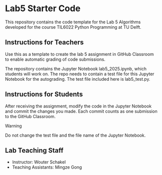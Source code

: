 # Lab5 Starter Code
This repository contains the code template for the Lab 5 Algorithms developed for the course TIL6022 Python Programming at TU Delft. 

## Instructions for Teachers

Use this as a template to create the lab 5 assignment in GitHub Classroom to enable automatic grading of code submissions. 

The repository contains the Jupyter Notebook lab5_2025.ipynb, which students will work on. The repo needs to contain a test file for this Jupyter Notebook for the autograding. 
The test file included here is lab5_test.py. 

## Instructions for Students

After receiving the assignment, modify the code in the Jupyter Notebook and commit the changes you made. Each commit counts as one submission to the GitHub Classroom. 

> [!WARNING]
> Do not change the test file and the file name of the Jupyter Notebook. 


## Lab Teaching Staff
* Instructor: Wouter Schakel
* Teaching Assistants: Mingze  Gong
